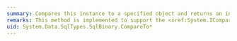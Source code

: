 ```yaml
---
summary: Compares this instance to a specified object and returns an indication of their relative values.
remarks: This method is implemented to support the <xref:System.IComparable> interface.
uid: System.Data.SqlTypes.SqlBinary.CompareTo*
---
```

